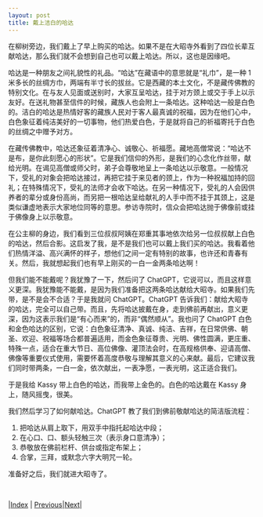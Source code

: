 ```yaml
---
layout: post
title: 戴上洁白的哈达
---
```


在柳树旁边，我们戴上了早上购买的哈达。如果不是在大昭寺外看到了四位长辈互献哈达，那么我们就不会想到自己也可以戴上哈达。所以，这也是因缘吧。

哈达是一种朋友之间礼貌性的礼品。“哈达”在藏语中的意思就是“礼巾”，是一种 1 米多长的丝绸方巾，两端有半寸长的拔丝。它是西藏的本土文化，不是藏传佛教的特别文化。在与友人见面或送别时，大家互呈哈达，挂于对方颈上或交于手上以示友好。在送礼物甚至信件的时候，藏族人也会附上一条哈达。这种哈达一般是白色的。洁白的哈达是热情好客的藏族人民对于客人最真诚的祝福，因为在他们心中，白色象征着纯洁美好的一切事物，他们热爱白色，于是就将自己的祈福寄托于白色的丝绸之中赠予对方。

在藏传佛教中，哈达还象征着清净心、诚敬心、祈福愿。藏地高僧常说：“哈达不是布，是你此刻愿心的形状”。它是我们信仰的外形，是我们的心念化作丝带，献给光明。在谒见高僧或师父时，弟子会尊敬地呈上一条哈达以示敬意。一般情况下，受礼的对象会把哈达接过，再把它挂于来见者的颈上，作为一种祝福加持的回礼；在特殊情况下，受礼的法师才会收下哈达。在另一种情况下，受礼的人会因供养者的辈分或身份高尚，而另把一根哈达呈给献礼的人手中而不挂于其颈上，这是类似谦虚地表示大家地位同等的意思。参访寺院时，信众会把哈达抛于佛像前或挂于佛像身上以示敬意。

在公主柳的身边，我们看到三位叔叔阿姨在郑重其事地依次给另一位叔叔献上白色的哈达，然后合影。这启发了我，是不是我们也可以戴上我们买的哈达。我看着他们热情洋溢、高兴满怀的样子，想他们之间一定有特别的故事，也许还和青春有关。然后，我就想起我们也有早上刚买的一白一金两条哈达啊！

但我们能不能戴呢？我犹豫了一下，然后问了 ChatGPT，它说可以，而且这样意义更深。我犹豫能不能戴，是因为我们准备把这两条哈达献给大昭寺。如果我们先带，是不是会不合适？于是我就问 ChatGPT。ChatGPT 告诉我们：献给大昭寺的哈达，完全可以自己带。而且，先将哈达披戴在身，走到佛前再献出，意义更深，因为这表示我们是“有心而来”的，而非“偶然顺从”。我也问了 ChatGPT 白色和金色哈达的区别，它说：白色象征清净、真诚、纯洁、吉祥，在日常供佛、朝圣、欢迎、祝福等场合都普遍适用，而金色象征尊贵、光明、佛性圆满，更庄重、特殊一点，适合在重大节日、高位佛像、灌顶法会时，在高规格供奉、迎请高僧、佛像等重要仪式使用，需要怀着高度恭敬与理解其意义的心来献。最后，它建议我们同时带两条，一白一金，依次献出，一表净愿，一表光明，这正适合我们。

于是我给 Kassy 带上白色的哈达，而我带上金色的。白色的哈达戴在 Kassy 身上，随风摇曳，很美。

我们然后学习了如何献哈达。ChatGPT 教了我们到佛前敬献哈达的简洁版流程：
1. 把哈达从肩上取下，用双手中指托起哈达中段；
2. 在心口、口、额头轻触三次（表示身口意清净）；
3. 恭敬放在佛前栏杆、供台或指定布架上；
4. 合掌，三拜，或默念六字大明咒一轮。

准备好之后，我们就进大昭寺了。

<br/>

|[Index](../) | [Previous](17-dazhaosi-wai)|[Next](19-in-dazhao)|
